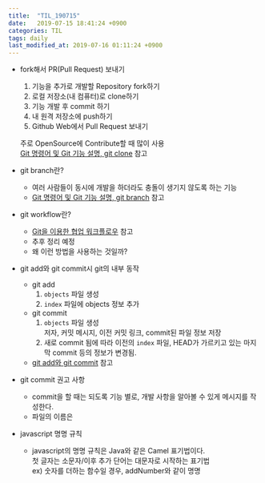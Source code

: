 ```yaml
---
title:  "TIL_190715"
date:   2019-07-15 18:41:24 +0900
categories: TIL
tags: daily
last_modified_at: 2019-07-16 01:11:24 +0900
---
```


* fork해서 PR(Pull Request) 보내기  
  1. 기능을 추가로 개발할 Repository fork하기  
  2. 로컬 저장소(내 컴퓨터)로 clone하기
  3. 기능 개발 후 commit 하기
  4. 내 원격 저장소에 push하기
  5. Github Web에서 Pull Request 보내기    

  주로 OpenSource에 Contribute할 때 많이 사용  
  [Git 명령어 및 Git 기능 설명, git clone](https://2ssue.github.io/vcs/git-command/) 참고

* git branch란? 
  * 여러 사람들이 동시에 개발을 하더라도 충돌이 생기지 않도록 하는 기능
  * [Git 명령어 및 Git 기능 설명, git branch](https://2ssue.github.io/vcs/git-command/) 참고

* git workflow란?  
  * [Git을 이용한 협업 워크플로우](https://lhy.kr/git-workflow) 참고  
  * 추후 정리 예정
  * 왜 이런 방법을 사용하는 것일까?   
  
* git add와 git commit시 git의 내부 동작  
  * git add
    1. `objects` 파일 생성
    2. `index` 파일에 objects 정보 추가
  * git commit 
    1. `objects` 파일 생성  
    저자, 커밋 메시지, 이전 커밋 링크, commit된 파일 정보 저장
    2. 새로 commit 됨에 따라 이전의 `index` 파일, HEAD가 가르키고 있는 마지막 commit 등의 정보가 변경됨.
  * [git add와 git commit](https://2ssue.github.io/vcs/git-add_git-commit) 참고

* git commit 권고 사항
  * commit을 할 때는 되도록 기능 별로, 개발 사항을 알아볼 수 있게 메시지를 작성한다.
  * 파일의 이름은 

* javascript 명명 규칙
  * javascript의 명명 규칙은 Java와 같은 Camel 표기법이다.  
    첫 글자는 소문자/이후 추가 단어는 대문자로 시작하는 표기법  
    ex) 숫자를 더하는 함수일 경우, addNumber와 같이 명명

